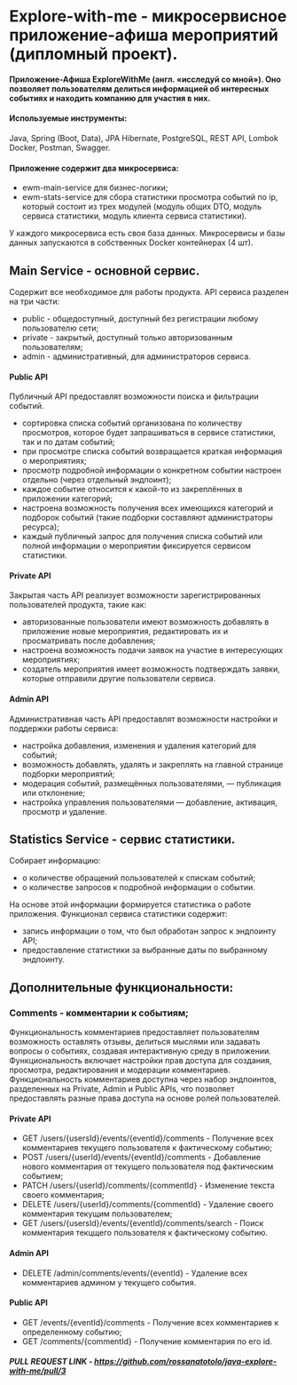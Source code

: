 # Explore-with-me - микросервисное приложение-афиша мероприятий (дипломный проект).
#### Приложение-Афиша ExploreWithMe (англ. «исследуй со мной»). Оно позволяет пользователям делиться информацией об интересных событиях и находить компанию для участия в них.

#### Используемые инструменты:
Java,
Spring (Boot, Data), 
JPA Hibernate,
PostgreSQL,
REST API,
Lombok
Docker,
Postman,
Swagger.

#### Приложение содержит два микросервиса:

- ewm-main-service для бизнес-логики;
- ewm-stats-service для сбора статистики просмотра событий по ip, который состоит из трех модулей (модуль общих DTO, модуль сервиса статистики, модуль клиента сервиса статистики).

У каждого микросервиса есть своя база данных. Микросервисы и базы данных запускаются в собственных Docker контейнерах (4 шт).

## Main Service - основной сервис.
Содержит все необходимое для работы продукта. API сервиса разделен на три части:

- public - общедоступный, доступный без регистрации любому пользователю сети;
- private - закрытый, доступный только авторизованным пользователям;
- admin - административный, для администраторов сервиса.


#### Public API

Публичный API предоставлят возможности поиска и фильтрации событий. 

- сортировка списка событий организована по количеству просмотров, которое будет запрашиваться в сервисе статистики, так и по датам событий;
- при просмотре списка событий возвращается краткая информация о мероприятиях;
- просмотр подробной информации о конкретном событии настроен отдельно (через отдельный эндпоинт);
- каждое событие относится к какой-то из закреплённых в приложении категорий;
- настроена возможность получения всех имеющихся категорий и подборок событий (такие подборки составляют администраторы ресурса);
- каждый публичный запрос для получения списка событий или полной информации о мероприятии фиксируется сервисом статистики.

#### Private API

Закрытая часть API реализует возможности зарегистрированных пользователей продукта, такие как: 

- авторизованные пользователи имеют возможность добавлять в приложение новые мероприятия, редактировать их и просматривать после добавления;
- настроена возможность подачи заявок на участие в интересующих мероприятиях;
- создатель мероприятия имеет возможность подтверждать заявки, которые отправили другие пользователи сервиса.

#### Admin API

Административная часть API предоставлят возможности настройки и поддержки работы сервиса:
- настройка добавления, изменения и удаления категорий для событий;
- возможность добавлять, удалять и закреплять на главной странице подборки мероприятий;
- модерация событий, размещённых пользователями, — публикация или отклонение;
- настройка управления пользователями — добавление, активация, просмотр и удаление.


## Statistics Service - сервис статистики. 

Собирает информацию:

- о количестве обращений пользователей к спискам событий;
- о количестве запросов к подробной информации о событии.
 
На основе этой информации формируется статистика о работе приложения. Функционал сервиса статистики содержит:
- запись информации о том, что был обработан запрос к эндпоинту API;
- предоставление статистики за выбранные даты по выбранному эндпоинту.


## Дополнительные функциональности:
### Comments - комментарии к событиям;
Функциональность комментариев предоставляет пользователям возможность оставлять отзывы, делиться мыслями или задавать вопросы о событиях, создавая интерактивную среду в приложении.
Функциональность включает настройки прав доступа для создания, просмотра, редактирования и модерации комментариев.
Функциональность комментариев доступна через набор эндпоинтов, разделенных на Private, Admin и Public APIs, что позволяет предоставлять разные права доступа на основе ролей пользователей.


#### Private API
- GET /users/{usersId}/events/{eventId}/comments - Получение всех комментариев текущего пользователя к фактическому событию;
- POST /users/{userId}/events/{eventId}/comments - Добавление нового комментария от текущего пользователя под фактическим событием;
- PATCH /users/{userId}/comments/{commentId} - Изменение текста своего комментария;
- DELETE /users/{userId}/comments/{commentId} - Удаление своего комментария текущим пользователем;
- GET /users/{usersId}/events/{eventId}/comments/search - Поиск комментария текцщего пользователя к фактическому событию.


#### Admin API
- DELETE /admin/comments/events/{eventId} - Удаление всех комментариев админом у текущего события.


#### Public API
- GET /events/{eventId}/comments - Получение всех комментариев к определенному событию;
- GET /comments/{commentId} - Получение комментария по его id.

##### PULL REQUEST LINK - https://github.com/rossanatotolo/java-explore-with-me/pull/3
